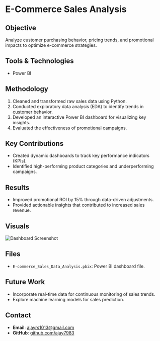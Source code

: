 # E-Commerce Sales Analysis

## Objective
Analyze customer purchasing behavior, pricing trends, and promotional impacts to optimize e-commerce strategies.

## Tools & Technologies
- Power BI

## Methodology
1. Cleaned and transformed raw sales data using Python.
2. Conducted exploratory data analysis (EDA) to identify trends in customer behavior.
3. Developed an interactive Power BI dashboard for visualizing key insights.
4. Evaluated the effectiveness of promotional campaigns.

## Key Contributions
- Created dynamic dashboards to track key performance indicators (KPIs).
- Identified high-performing product categories and underperforming campaigns.

## Results
- Improved promotional ROI by 15% through data-driven adjustments.
- Provided actionable insights that contributed to increased sales revenue.

## Visuals
![Dashboard Screenshot](link-to-image)

## Files
- `E-commerce_Sales_Data_Analysis.pbix`: Power BI dashboard file.

## Future Work
- Incorporate real-time data for continuous monitoring of sales trends.
- Explore machine learning models for sales prediction.

## Contact
- **Email**: ajayrs1013@gmail.com
- **GitHub**: [github.com/ajay7983](https://github.com/ajay7983)
